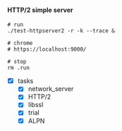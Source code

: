#### HTTP/2 simple server

```
# run
./test-httpserver2 -r -k --trace &

# chrome
# https://localhost:9000/

# stop
rm .run
```

- [x] tasks
  - [x] network_server
  - [x] HTTP/2
  - [x] libssl
  - [x] trial
  - [x] ALPN
